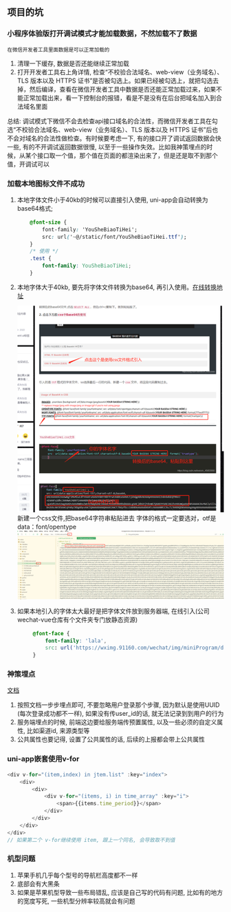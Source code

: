 ## 项目的坑
### 小程序体验版打开调试模式才能加载数据，不然加载不了数据
    在微信开发者工具里面数据是可以正常加载的
1.  清理一下缓存, 数据是否还能继续正常加载
2.  打开开发者工具右上角详情, 检查“不校验合法域名、web-view（业务域名）、TLS 版本以及 HTTPS 证书”是否被勾选上。如果已经被勾选上，就把勾选去掉，然后编译，查看在微信开发者工具中数据是否还能正常加载过来，如果不能正常加载出来，看一下控制台的报错，看是不是没有在后台把域名加入到合法域名里面
   
总结: 调试模式下微信不会去检查api接口域名的合法性，而微信开发者工具在勾选“不校验合法域名、web-view（业务域名）、TLS 版本以及 HTTPS 证书”后也不会对域名的合法性做检查。有时候要考虑一下, 有的接口开了调试返回数据会快一些, 有的不开调试返回数据很慢, 以至于一些操作失效。比如我神策埋点的时候，从某个接口取一个值，那个值在页面的都渲染出来了，但是还是取不到那个值，开调试可以

### 加载本地图标文件不成功
1. 本地字体文件小于40kb的时候可以直接引入使用, uni-app会自动转换为base64格式;

    ```css
        @font-size {
            font-family: 'YouSheBiaoTiHei';
            src: url('~@/static/font/YouSheBiaoTiHei.ttf');    
        }
        /* 使用 */
        .test {
            font-family: YouSheBiaoTiHei;
        }

    ```
2. 本地字体大于40kb, 要先将字体文件转换为base64, 再引入使用。[在线转换地址](https://www.giftofspeed.com/base64-encoder/)

    ![图片](./image/字体base64格式网站.png)
    新建一个css文件,把base64字符串粘贴进去
    字体的格式一定要选对，otf是data：font/opentype
    ![字体格式](./image/格式.png)

3. 如果本地引入的字体太大最好是把字体文件放到服务器端, 在线引入(公司wechat-vue仓库有个文件夹专门放静态资源)
   
   ```css
        @font-face {
            font-family: 'lala',
            src: url('https://wximg.91160.com/wechat/img/miniProgram/default/icon-tag-type2.png')
        }
   ```

### 神策埋点
 [文档](https://manual.sensorsdata.cn/sa/latest/tech_sdk_client_mp_wechat-27724236.html)
1. 按照文档一步步埋点即可, 不要忽略用户登录那个步骤, 因为默认是使用UUID
 (每次登录成功都不一样), 如果没有传user_id的话, 就无法记录到到用户的行为
2. 服务端埋点的时候, 前端这边要给服务端传预置属性, 以及一些必须的自定义属性, 比如渠道id, 来源类型等
3. 公共属性也要记得, 设置了公共属性的话, 后续的上报都会带上公共属性


### uni-app嵌套使用v-for

```js
<div v-for="(item,index) in jtem.list" :key="index">
    <div>
        <div>
            <div v-for="(items, i) in time_array" :key="i">
                <span>{{items.time_period}}</span>
            </div>
        </div>
    </div>
</div>
// 如果第二个 v-for继续使用 item, 跟上一个同名, 会导致取不到值
```  


### 机型问题
1. 苹果手机几乎每个型号的导航栏高度都不一样
2. 底部会有大黑条
3. 如果是苹果机型导致一些布局错乱, 应该是自己写的代码有问题, 比如有的地方的宽度写死, 一些机型分辨率较高就会有问题
    
